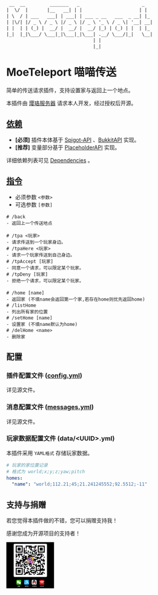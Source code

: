 ```text
 __  __         _______   _                       _   
|  \/  |       |__   __| | |                     | |  
| \  / | ___   ___| | ___| | ___ _ __   ___  _ __| |_ 
| |\/| |/ _ \ / _ \ |/ _ \ |/ _ \ '_ \ / _ \| '__| __|
| |  | | (_) |  __/ |  __/ |  __/ |_) | (_) | |  | |_ 
|_|  |_|\___/ \___|_|\___|_|\___| .__/ \___/|_|   \__|
                                | |                   
                                |_|                   
```

# MoeTeleport 喵喵传送

简单的传送请求插件，支持设置家与返回上一个地点。

本插件由 [璎珞服务器](https://www.yingluo.world/) 请求本人开发，经过授权后开源。

## [依赖](https://github.com/CarmJos/MoeTeleport/network/dependencies)

- **[必须]** 插件本体基于 [Spigot-API](https://hub.spigotmc.org/stash/projects/SPIGOT) 、[BukkitAPI](http://bukkit.org/) 实现。
- **[推荐]** 变量部分基于 [PlaceholderAPI](https://www.spigotmc.org/resources/6245/) 实现。

详细依赖列表可见 [Dependencies](https://github.com/CarmJos/MoeTeleport/network/dependencies) 。

## [指令](src/main/resources/plugin.yml)

- 必须参数 `<参数>`
- 可选参数 `[参数]`

```text
# /back
- 返回上一个传送地点

# /tpa <玩家> 
- 请求传送到一个玩家身边。
# /tpaHere <玩家>
- 请求一个玩家传送到自己身边。
# /tpAccept [玩家]
- 同意一个请求，可以限定某个玩家。
# /tpDeny [玩家]
- 拒绝一个请求，可以限定某个玩家。

# /home [name]
- 返回家 (不填name会返回第一个家,若存在home则优先返回home)
# /listHome
- 列出所有家的位置
# /setHome [name]
- 设置家 (不填name默认为home)
# /delHome <name>
- 删除家
```

## 配置

### 插件配置文件 ([config.yml](src/main/resources/config.yml))

详见源文件。

### 消息配置文件 ([messages.yml](src/main/resources/messages.yml))

详见源文件。

### 玩家数据配置文件 (data/\<UUID\>.yml)

本插件采用 `YAML格式` 存储玩家数据。

```yaml
# 玩家的家位置记录
# 格式为 world;x;y;z;yaw;pitch
homes:
  "name": "world;112.21;45;21.241245552;92.5512;-11"

```

## 支持与捐赠

若您觉得本插件做的不错，您可以捐赠支持我！

感谢您成为开源项目的支持者！

<img height=25% width=25% src="https://raw.githubusercontent.com/CarmJos/CarmJos/main/img/donate-code.jpg"  alt=""/>
